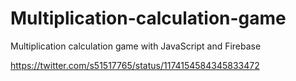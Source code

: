 # Multiplication-calculation-game
Multiplication calculation game with JavaScript and Firebase

https://twitter.com/s51517765/status/1174154584345833472
